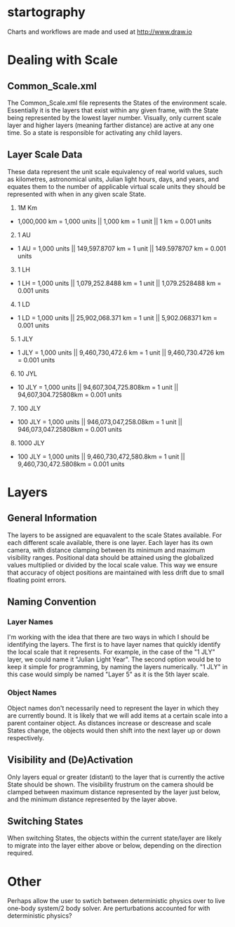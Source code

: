 # startography
Charts and workflows are made and used at http://www.draw.io

# Dealing with Scale
## Common_Scale.xml
The Common_Scale.xml file represents the States of the environment scale.  Essentially it is the layers
that exist within any given frame, with the State being represented by the lowest layer number.  Visually, only
current scale layer and higher layers (meaning farther distance) are active at any one time.  So a state is
responsible for activating any child layers.

## Layer Scale Data
These data represent the unit scale equivalency of real world values, such as kilometres, astronomical units,
Julian light hours, days, and years, and equates them to the number of applicable virtual scale units they
should be represented with when in any given scale State.

1. 1M Km
  * 1,000,000 km = 1,000 units || 1,000 km = 1 unit || 1 km = 0.001 units
2. 1 AU
  * 1 AU = 1,000 units || 149,597.8707 km = 1 unit || 149.5978707 km = 0.001 units
3. 1 LH
  * 1 LH = 1,000 units || 1,079,252.8488 km = 1 unit || 1,079.2528488 km = 0.001 units
4. 1 LD
  * 1 LD = 1,000 units || 25,902,068.371 km = 1 unit || 5,902.068371 km = 0.001 units
5. 1 JLY
  * 1 JLY = 1,000 units || 9,460,730,472.6 km = 1 unit || 9,460,730.4726 km = 0.001 units
6. 10 JYL
  * 10 JLY = 1,000 units || 94,607,304,725.808km = 1 unit || 94,607,304.725808km = 0.001 units
7. 100 JLY
  * 100 JLY = 1,000 units || 946,073,047,258.08km = 1 unit || 946,073,047.25808km = 0.001 units
8. 1000 JLY
  * 100 JLY = 1,000 units || 9,460,730,472,580.8km = 1 unit || 9,460,730,472.5808km = 0.001 units

# Layers
## General Information
The layers to be assigned are equavalent to the scale States available.  For each different scale available,
there is one layer.  Each layer has its own camera, with distance clamping between its minimum and maximum
visibility ranges.
Positional data should be attained using the globalized values multiplied or divided by the local scale value.
This way we ensure that accuracy of object positions are maintained with less drift due to small floating
point errors.
## Naming Convention
### Layer Names
I'm working with the idea that there are two ways in which I should be identifying the layers.  The first is to
have layer names that quickly identify the local scale that it represents.  For example, in the case of the "1
JLY" layer, we could name it "Julian Light Year".
The second option would be to keep it simple for programming, by naming the layers numerically.  "1 JLY" in
this case would simply be named "Layer 5" as it is the 5th layer scale.
### Object Names
Object names don't necessarily need to represent the layer in which they are currently bound.  It is likely that
we will add items at a certain scale into a parent container object.  As distances increase or descrease and
scale States change, the objects would then shift into the next layer up or down respectively.
## Visibility and (De)Activation
Only layers equal or greater (distant) to the layer that is currently the active State should be shown.  The 
visibility frustrum on the camera should be clamped between maximum distance represented by the layer just below,
and the minimum distance represented by the layer above.
## Switching States
When switching States, the objects within the current state/layer are likely to migrate into the layer either
above or below, depending on the direction required.

# Other
Perhaps allow the user to swtich between deterministic physics over to live one-body system/2 body
solver.  Are perturbations accounted for with deterministic physics?

